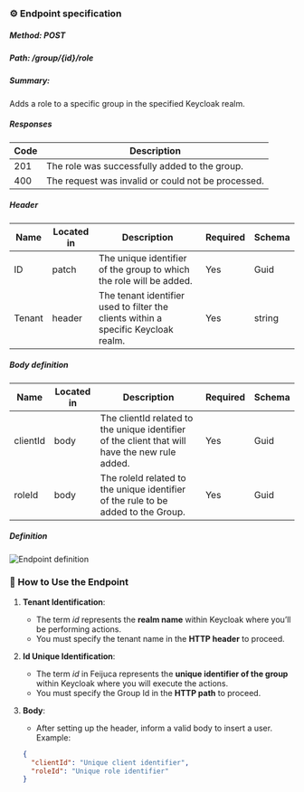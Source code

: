 ### ⚙️ Endpoint specification  

##### Method: POST
##### Path: /group/{id}/role
##### Summary:

Adds a role to a specific group in the specified Keycloak realm.

##### Responses
| Code | Description |
| ---- | ----------- |
| 201 | The role was successfully added to the group. |
| 400 | The request was invalid or could not be processed. |

##### Header

| Name | Located in | Description | Required | Schema |
| ---- | ---------- | ----------- | -------- | ------ |
| ID | patch | The unique identifier of the group to which the role will be added. | Yes | Guid |
| Tenant | header | The tenant identifier used to filter the clients within a specific Keycloak realm. | Yes | string |


##### Body definition

| Name | Located in | Description | Required | Schema |
| ---- | ---------- | ----------- | -------- | ---- |
| clientId  | body  | The clientId related to the unique identifier of the client that will have the new rule added. | Yes   | Guid        |
| roleId    | body  | The roleId related to the unique identifier of the rule to be added to the Group. | Yes   | Guid        |
	
##### Definition
![Endpoint definition](https://res.cloudinary.com/dd7cforjd/image/upload/szxkceaew0arzygn7p1z.jpg "Endpoint definition")   


### 📝 How to Use the Endpoint

1. **Tenant Identification**:
   - The term *id* represents the **realm name** within Keycloak where you’ll be performing actions.
   - You must specify the tenant name in the **HTTP header** to proceed.
2. **Id Unique Identification**:
   - The term *id* in Feijuca represents the **unique identifier of the group** within Keycloak where you will execute the actions.
   - You must specify the Group Id in the **HTTP path** to proceed.


2. **Body**:
   - After setting up the header, inform a valid body to insert a user. Example:  

	```json
	{  
	  "clientId": "Unique client identifier",
      "roleId": "Unique role identifier"
	}
	
	```
